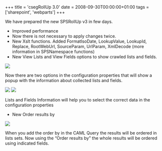 +++
title = 'csegRollUp 3.0'
date = 2008-09-30T00:00:00+01:00
tags = ['sharepoint', 'webparts']
+++

We have prepared the new SPSRollUp v3 in few days.

* Improved performance
* Now there is not necessary to apply changes twice.
* New Xslt functions. Added FormatIsoDate, LookupValue, LookupId, Replace, RootWebUrl, SourceParam, UrlParam, XmlDecode (more information in SPSNamespace functions)
* New View Lists and View Fields options to show crawled lists and fields.

![](/images/Sharepoint/SPSRollUp3_ViewOptions.gif)

Now there are two options in the configuration properties that will show a popup with the information about collected lists and fields.

![](/images/Sharepoint/SPSRollUp3_ViewCrawledLists.gif)
![](/images/Sharepoint/SPSRollUp3_ViewCrawledFields.gif)

Lists and Fields Information will help you to select the correct data in the configuration properties


* New Order results by

![](/images/Sharepoint/SPSRollUp3_OrderResultsBy.gif)

When you add the order by in the CAML Query the results will be ordered in lists sets. Now using the “Order results by” the whole results will be ordered using indicated fields.